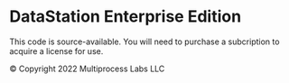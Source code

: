 # DataStation Enterprise Edition

This code is source-available. You will need to purchase a subcription
to acquire a license for use.

© Copyright 2022 Multiprocess Labs LLC
